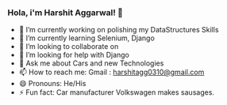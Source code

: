 ### Hola, i'm Harshit Aggarwal! 👋


- 🔭 I’m currently working on polishing my DataStructures Skills
- 🌱 I’m currently learning Selenium, Django
- 👯 I’m looking to collaborate on 
- 🤔 I’m looking for help with Django
- 💬 Ask me about Cars and new Technologies
- 📫 How to reach me: Gmail : harshitagg0310@gmail.com
- 😄 Pronouns: He/His
- ⚡ Fun fact: Car manufacturer Volkswagen makes sausages.

